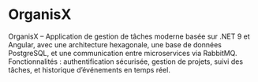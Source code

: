 # OrganisX
OrganisX – Application de gestion de tâches moderne basée sur .NET 9 et Angular, avec une architecture hexagonale, une base de données PostgreSQL, et une communication entre microservices via RabbitMQ. Fonctionnalités : authentification sécurisée, gestion de projets, suivi des tâches, et historique d’événements en temps réel.
